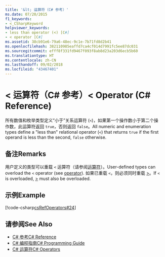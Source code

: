 ```yaml
---
title: '&lt; 运算符（C# 参考）'
ms.date: 07/20/2015
f1_keywords:
- <_CSharpKeyword
helpviewer_keywords:
- less than operator (<) [C#]
- < operator [C#]
ms.assetid: 38cb91e6-79a6-48ec-9c1e-7b71fd8d2b41
ms.openlocfilehash: 382110985eaffd7ca4cf014d7991fc5ee87dc031
ms.sourcegitcommit: efff8f331fd9467f093f8ab8d23a203d6ecb5b60
ms.translationtype: HT
ms.contentlocale: zh-CN
ms.lasthandoff: 09/02/2018
ms.locfileid: "43467401"
---
```

# <a name="lt-operator-c-reference"></a><span data-ttu-id="e61a7-102">&lt; 运算符（C# 参考）</span><span class="sxs-lookup"><span data-stu-id="e61a7-102">&lt; Operator (C# Reference)</span></span>
<span data-ttu-id="e61a7-103">所有数值和枚举类型定义“小于”关系运算符 (`<`)，如果第一个操作数小于第二个操作数，此运算符返回 `true`，否则返回 `false`。</span><span class="sxs-lookup"><span data-stu-id="e61a7-103">All numeric and enumeration types define a "less than" relational operator (`<`) that returns `true` if the first operand is less than the second, `false` otherwise.</span></span>  
  
## <a name="remarks"></a><span data-ttu-id="e61a7-104">备注</span><span class="sxs-lookup"><span data-stu-id="e61a7-104">Remarks</span></span>  
 <span data-ttu-id="e61a7-105">用户定义的类型可以重载 `<` 运算符（请参阅[运算符](../../../csharp/language-reference/keywords/operator.md)）。</span><span class="sxs-lookup"><span data-stu-id="e61a7-105">User-defined types can overload the `<` operator (see [operator](../../../csharp/language-reference/keywords/operator.md)).</span></span> <span data-ttu-id="e61a7-106">如果已重载 `<`，则必须同时重载 [>](../../../csharp/language-reference/operators/greater-than-operator.md)。</span><span class="sxs-lookup"><span data-stu-id="e61a7-106">If `<` is overloaded, [>](../../../csharp/language-reference/operators/greater-than-operator.md) must also be overloaded.</span></span>
  
## <a name="example"></a><span data-ttu-id="e61a7-107">示例</span><span class="sxs-lookup"><span data-stu-id="e61a7-107">Example</span></span>  
 [!code-csharp[csRefOperators#24](../../../csharp/language-reference/operators/codesnippet/CSharp/less-than-operator_1.cs)]  
  
## <a name="see-also"></a><span data-ttu-id="e61a7-108">请参阅</span><span class="sxs-lookup"><span data-stu-id="e61a7-108">See Also</span></span>

- [<span data-ttu-id="e61a7-109">C# 参考</span><span class="sxs-lookup"><span data-stu-id="e61a7-109">C# Reference</span></span>](../../../csharp/language-reference/index.md)  
- [<span data-ttu-id="e61a7-110">C# 编程指南</span><span class="sxs-lookup"><span data-stu-id="e61a7-110">C# Programming Guide</span></span>](../../../csharp/programming-guide/index.md)  
- [<span data-ttu-id="e61a7-111">C# 运算符</span><span class="sxs-lookup"><span data-stu-id="e61a7-111">C# Operators</span></span>](../../../csharp/language-reference/operators/index.md)
